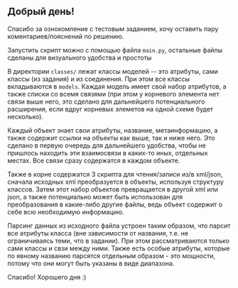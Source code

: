 ## Добрый день!
Спасибо за ознокомление с тестовым заданием, хочу оставить пару коментариев/пояснений по решению.

Запустить скрипт можно с помощью файла `main.py`, остальные файлы сделаны для визуального удобства и простоты

В директории `classes/` лежат классы моделей -- это атрибуты, сами классы (из задания) и из соединения.
При этом все классы вкладываются в `models`. Каждая модель имеет свой набор атрибутов, а также
списки со всемя связями (при этом у корневого элемента нет связи выше него, это сделано для дальнейшего потенциального расширения,
если вдруг корневых элеметов на одной схеме будет несколько).

Каждый объект знает свои атрибуты, название, метаинформацию, а также содержит ссылки на объекты как выше,
так и ниже него. Это сделано в первую очередь для дальнейшего удобства, чтобы не пришлось находить эти взаимосвязи
в каких-то иных, отдельных местах. Все связи сразу содержатся в каждом объекте.

Также в корне содержатся 3 скрипта для чтения/записи из/в xml/json, сначала исходных xml преобразуется в объекты,
используя структуру классов. Затем этот набор объектов превращается в другой xml или json, а также
потенциально может быть использован для преобразования в какие-либо другие файлы, ведь объект содержит о себе всю
необходимую информацию.

Парсинг данных из исходного файла устроен таким образом, что парсит все атрибуты класса (вне зависимости от названия, 
т.е. не ограничиваясь теми, что в задании). При этом рассматриваются только сами классы и свзи между ними. Также есть особые атрибуты,
которые по явному названию парсятся отдельным образом - это мощности, потому что они могут быть указаны в виде диапазона.

Спасибо! Хорошего дня :)
